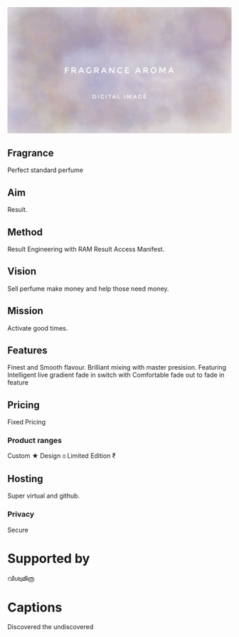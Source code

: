 ![sense perfume.cmsl](fragrance.jpeg)

## Fragrance
Perfect standard perfume

## Aim
Result.

## Method
Result Engineering with RAM Result Access Manifest.

## Vision
Sell perfume make money and help those need money.

## Mission
Activate good times.

## Features
Finest and Smooth flavour.
Brilliant mixing with master presision.
Featuring Intelligent live gradient fade in switch with
Comfortable fade out to fade in feature

## Pricing
Fixed Pricing

### Product ranges
Custom ★
Design ൦
Limited Edition ₹

## Hosting
Super virtual and github.

### Privacy
Secure

# Supported by
വിശ്വമിത്ര

# Captions
Discovered the undiscovered
